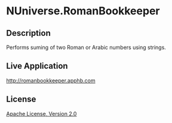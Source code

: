 NUniverse.RomanBookkeeper
========================

Description
-
Performs suming of two Roman or Arabic numbers using strings.

Live Application
-
http://romanbookkeeper.apphb.com

License
-
[Apache License, Version 2.0](http://www.apache.org/licenses/LICENSE-2.0.html)
